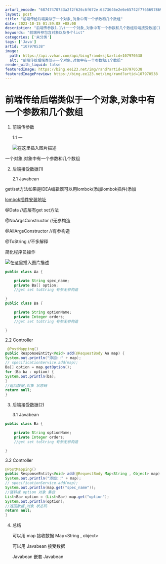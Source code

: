 ```yaml
---
arturl_encode: "68747470733a2f2f626c6f672e:6373646e2e6e65742f77656978696e5f34343630353534332f:61727469636c652f64657461696c732f313037393730353338"
layout: post
title: "前端传给后端类似于一个对象,对象中有一个参数和几个数组"
date: 2023-10-15 01:59:08 +08:00
description: "前端传参数1.1\t一一个对象,对象中有一个参数和几个数组后端接受数据(1)2.1\tJavabeang"
keywords: "前端传参包含对象以及多个list"
categories: ['未分类']
tags: ['Java']
artid: "107970538"
image:
  path: https://api.vvhan.com/api/bing?rand=sj&artid=107970538
  alt: "前端传给后端类似于一个对象,对象中有一个参数和几个数组"
render_with_liquid: false
featuredImage: https://bing.ee123.net/img/rand?artid=107970538
featuredImagePreview: https://bing.ee123.net/img/rand?artid=107970538
---
```


# 前端传给后端类似于一个对象,对象中有一个参数和几个数组

1. 前端传参数
     
   1.1 一
     
   ![在这里插入图片描述](https://i-blog.csdnimg.cn/blog_migrate/06c61bfb675140f511f362649ba13897.png#pic_center)

一个对象,对象中有一个参数和几个数组

2. 后端接受数据(1)
     
   2.1 Javabean

get/set方法如果是IDEA编辑器可以用lombok(添加lombok插件)添加
  
[lombok插件安装地址](https://blog.csdn.net/weixin_44605543/article/details/107970571)
  
@Data //底层有get set方法
  
@NoArgsConstructor //无参构造
  
@AllArgsConstructor //有参构造
  
@ToString //不多解释
  
简化程序员操作
  
![在这里插入图片描述](https://i-blog.csdnimg.cn/blog_migrate/efc1e5c1bb861bb81e03a0e631bd5481.png#pic_center)

```java
public class Aa {

    private String spec_name;
    private Ba[] option;
    //get set toString 有参无参构造 

}
public class Ba {

    private String optionName;
    private Integer orders;
    //get set toString 有参无参构造

}

```

2.2 Controller

```java
 @PostMapping()
public ResponseEntity<Void> add(@RequestBody Aa map) {
System.out.println("添加::" + map);
// specificationService.add(map);
Ba[] option = map.getOption();
for (Ba ba : option) {
System.out.println(ba);
}
//返回数据,对象 状态码
return null;
}

```

3. 后端接受数据(2)
     
   3.1 Javabean

```java
public class Ba {

    private String optionName;
    private Integer orders;
    //get set toString 有参无参构造

}

```

3.2 Controller

```java
@PostMapping()
public ResponseEntity<Void> add(@RequestBody Map<String , Object> map) {
System.out.println("添加::" + map);
// specificationService.add(map);
System.out.println(map.get("spec_name"));
//强转成 option 对象 集合
List<Ba> option = (List<Ba>) map.get("option");
System.out.println(option);
//返回数据,对象 状态码
return null;
}

```

4. 总结
     
   可以用 map 接收数据 Map<String , object>
     
   可以用 Javabean 接受数据
     
   Javabean 嵌套 Javabean